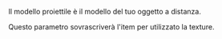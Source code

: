 Il modello proiettile è il modello del tuo oggetto a distanza.

Questo parametro sovrascriverà l'item per utilizzato la texture.